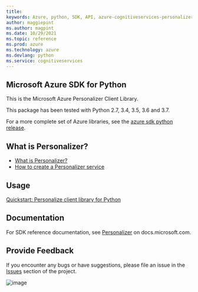 ```yaml
---
title: 
keywords: Azure, python, SDK, API, azure-cognitiveservices-personalizer, cognitiveservices
author: maggiepint
ms.author: magpint
ms.date: 10/29/2021
ms.topic: reference
ms.prod: azure
ms.technology: azure
ms.devlang: python
ms.service: cognitiveservices
---
```


## Microsoft Azure SDK for Python

This is the Microsoft Azure Personalizer Client Library.

This package has been tested with Python 2.7, 3.4, 3.5, 3.6 and 3.7.

For a more complete set of Azure libraries, see the
[azure sdk python release](https://aka.ms/azsdk/python/all).

## What is Personalizer?

  - [What is
    Personalizer?](https://docs.microsoft.com/azure/cognitive-services/personalizer/what-is-personalizer)
  - [How to create a Personalizer
    service](https://docs.microsoft.com/azure/cognitive-services/personalizer/how-to-settings)

## Usage

[Quickstart: Personalize client library for
Python](https://docs.microsoft.com/azure/cognitive-services/personalizer/sdk-learning-loop?pivots=programming-language-python)

## Documentation

For SDK reference documentation, see
[Personalizer](https://docs.microsoft.com/python/api/overview/azure/) on
docs.microsoft.com.

## Provide Feedback

If you encounter any bugs or have suggestions, please file an issue in
the [Issues](https://github.com/Azure/azure-sdk-for-python/issues)
section of the project.

![image](https://azure-sdk-impressions.azurewebsites.net/api/impressions/azure-sdk-for-python%2Fazure-cognitiveservices-personalizer%2FREADME.png)

